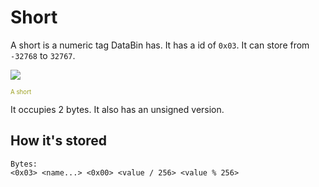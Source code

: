 # Short
A short is a numeric tag DataBin has. It has a id of `0x03`. It can store from `-32768` to `32767`.

<Image src="ShortIcon"/><br/>

<sub><sup><span style="color:#9b9f1f;">A short</span></sup></sub>

It occupies 2 bytes.
It also has an <Link href=".DataBin.Tags.Standard.UShort">unsigned</Link> version.

## How it's stored
```
Bytes:
<0x03> <name...> <0x00> <value / 256> <value % 256>
```